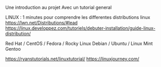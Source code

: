 Une introduction au projet
Avec un tutorial general

LINUX :
1 minutes pour comprendre les differentes distributions linux
https://lwn.net/Distributions/#lead
https://linux.developpez.com/tutoriels/debuter-installation/guide-linux-distribution/

Red Hat / CentOS / Fedora / Rocky Linux
Debian / Ubuntu / Linux Mint
Gentoo

https://ryanstutorials.net/linuxtutorial/
https://linuxjourney.com/